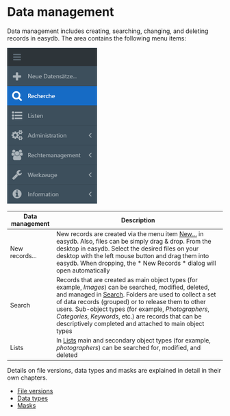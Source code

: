 # Data management

Data management includes creating, searching, changing, and deleting records in easydb. The area contains the following menu items:

![Menu navigation](datamanagement.png)

| Data management | Description |
|--|--|
| New records... | New records are created via the menu item [New...](./new_objects/new_objects.md) in easydb. Also, files can be simply drag & drop. From the desktop in easydb. Select the desired files on your desktop with the left mouse button and drag them into easydb. When dropping, the * New Records * dialog will open automatically
| Search | Records that are created as main object types (for example, *Images*) can be searched, modified, deleted, and managed in [Search](./search/collections/collections.md). Folders are used to collect a set of data records (grouped) or to release them to other users. Sub-object types (for example, *Photographers*, *Categories*, *Keywords*, etc.) are records that can be descriptively completed and attached to main object types|
|Lists|In [Lists](./lists/lists.md) main and secondary object types (for example, *photographers*) can be searched for, modified, and deleted|

Details on file versions, data types and masks are explained in detail in their own chapters.

* [File versions](./search/assetversions/assetversions.md)
* [Data types](./features/datatypes/datatypes.md)
* [Masks](./features/masks/masks.md)